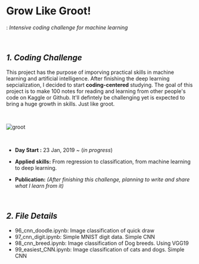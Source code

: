 # Grow Like Groot!
: *Intensive coding challenge for machine learning*

<br>

## ***1. Coding Challenge***
This project has the purpose of imporving practical skills in machine learning and artificial intelligence. After finishing the deep learning sepcialization, I decided to start **coding-centered** studying. The goal of this project is to make 100 notes for reading and learning from other people's code on Kaggle or Github. It'll defintely be challenging yet is expected to bring a huge growth in skills. Just like groot. 

<br>

![groot](https://media.giphy.com/media/F9hQLAVhWnL56/giphy.gif)

<br>

* **Day Start :** 23 Jan, 2019 ~ (*in progress*)

* **Applied skills:** From regression to classification, from machine learning to deep learning.

* **Publication:** *(After finishing this challenge, planning to write and share what I learn from it)*  

<br>

## ***2. File Details***
- 96_cnn_doodle.ipynb: Image classification of quick draw
- 97_cnn_digit.ipynb: Simple MNIST digit data. Simple CNN
- 98_cnn_breed.ipynb: Image classification of Dog breeds. Using VGG19  
- 99_easiest_CNN.ipynb: Image classification of cats and dogs. Simple CNN

<br>

